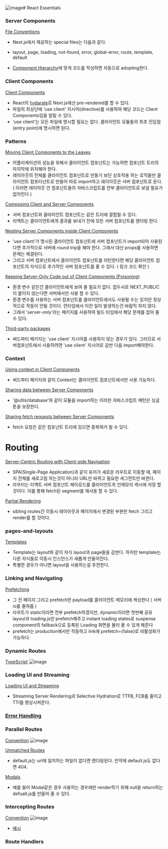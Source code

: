 ![image](https://github.com/Nnagman/TIL/assets/16336810/b46ea0d0-babb-471d-9770-98d53a68b4f8)# React Essentials
### Server Components
[File Conventions](https://nextjs.org/docs/app/building-your-application/routing#file-conventions)
- Next.js에서 제공하는 special files는 다음과 같다.
- layout, page, loading, not-found, error, global-error, route, template, default

- [Component Hierarchy](https://nextjs.org/docs/app/building-your-application/routing#file-conventions)에 맞게 코드를 작성하면 자동으로 adopting한다.

### Client Components
[Client Components](https://nextjs.org/docs/getting-started/react-essentials#client-components)
- React의 [hydarate](https://react.dev/reference/react-dom/client/hydrateRoot)로 Next.js에선 pre-rendered를 할 수 있다.
- 파일의 최상단에 'use client' 지시어(directive)를 사용하여 해당 코드는 Client Components임을 알릴 수 있다.
- 'use client'는 모든 파일에 명시할 필요는 없다. 클라이언트 모듈들의 최초 진입점(entry point)에 명시하면 된다.

### Patterns
[Moving Client Components to the Leaves](https://nextjs.org/docs/getting-started/react-essentials#moving-client-components-to-the-leaves)
- 어플리케이션의 성능을 위해서 클라이언트 컴포넌트는 가능하면 컴포넌트 트리의 마지막에 위치해야 한다.
- 레이아웃의 전체를 클라이언트 컴포넌트로 만들기 보단 상호작용 하는 로직들만 클라이언트 컴포터넌트로 만들어 따로 import하고 레이아웃은 서버 컴포넌트로 둔다. ( 이러면 레이아웃 안 컴포넌트들의 자바스크립트를 전부 클라이언트로 보낼 필요가 없어진다 )

[Composing Client and Server Components](https://nextjs.org/docs/getting-started/react-essentials#composing-client-and-server-components)
- 서버 컴포넌트와 클라이언트 컴포넌트는 같은 트리에 결합될 수 있다.
- 리액트는 클라이언트에게 결과를 보내기 전에 모든 서버 컴포넌트를 렌더링 한다.

[Nesting Server Components inside Client Components](https://nextjs.org/docs/getting-started/react-essentials#composing-client-and-server-components)
- 'use client'가 명시된 클라이언트 컴포넌트에 서버 컴포넌트가 import되어 사용된다면 추가적으로 서버에 round trip을 해야 한다. 그래서 대신 props를 사용하면 문제는 해결된다.
- 그리고 서버 컴포넌트에서 클라이언트 컴포넌트를 리턴한다면 해당 클라이언트 컴포넌트의 자식으로 추가적인 서버 컴포넌트를 줄 수 있다. ( 링크 코드 확인 )

[Keeping Server-Only Code out of Client Components (Poisoning)](https://nextjs.org/docs/getting-started/react-essentials#keeping-server-only-code-out-of-client-components-poisoning)
- 환경 변수 같은건 클라이언트에게 보여 줄 필요가 없다. 접두사로 NEXT_PUBLIC이 붙이지 않는다면 서버에서만 사용 할 수 있다.
- 환경 변수를 사용하는 서버 컴포넌트를 클라이언트에서도 사용될 수는 있지만 정상적으로 작동이 안될 것이다. 런타임에서 이런 일이 발생하는건 바람직 하지 않다.
- 그래서 'server-only'라는 패키지를 사용하여 빌드 타임에서 해당 문제를 잡아 줄 수 있다.

[Third-party packages](https://nextjs.org/docs/getting-started/react-essentials#third-party-packages)
- 써드파티 패키지는 'use client' 지시어를 사용하지 않는 경우가 있다. 그러므로 서버컴포넌트에서 사용하려면 'use client' 지시어로 감싼 다음 import해야한다.

### Context
[Using context in Client Components](https://nextjs.org/docs/getting-started/react-essentials#using-context-in-client-components)
- 써드파티 패키지와 같이 Context는 클라이언트 컴포넌트에서만 사용 가능하다.

[Sharing data between Server Components](https://nextjs.org/docs/getting-started/react-essentials#rendering-third-party-context-providers-in-server-components)
- '@utils/database'와 같이 모듈을 import하는 이러한 자바스크립트 패턴은 싱글톤을 보장한다.

[Sharing fetch requests between Server Components](https://nextjs.org/docs/getting-started/react-essentials#sharing-fetch-requests-between-server-components)
- fetch 요청은 같은 컴포넌트 트리에 있으면 중복제거 될 수 있다.

# Routing

[Server-Centric Routing with Client-side Navigation](https://nextjs.org/docs/app/building-your-application/routing#server-centric-routing-with-client-side-navigation)
- SPA(Single-Page Application)과 같이 유저가 새로운 라우트로 이동할 때, 페이지 전체를 새로고침 하는것이 아니라 URL만 바뀌고 필요한 세그먼트만 바뀐다.
- 라우터는 리액트 서버 컴포넌트 페이로드를 클라이언트측 인메모리 캐시에 저장 할 것이다. 이를 통해 fetch된 segment를 재사용 할 수 있다.

[Partial Rendering](https://nextjs.org/docs/app/building-your-application/routing#partial-rendering)
- sibling routes간 이동시 레이아웃과 페이지에서 변경된 부분만 fetch 그리고 render를 할 것이다.

### pages-and-layouts
[Templates](https://nextjs.org/docs/app/building-your-application/routing/pages-and-layouts#templates)
- Template는 layout와 같이 자식 layout과 page들을 감싼다. 하지만 template는 다른 자식들로 이동시 인스턴스가 새롭게 만들어진다.
- 특별한 경우가 아니면 layout을 사용하는걸 추천한다.

### Linking and Navigating
[Prefetching](https://nextjs.org/docs/app/building-your-application/routing/linking-and-navigating#prefetching)
- 그 전 페이지 그리고 prefetch한 payload를 클라이언트 메모리에 캐싱한다 ( 서버 io를 줄여줌 )
- 라우트가 static이라면 전부 prefetch하겠지만, dynamic이라면 첫번째 공유 layout과 loading.js만 prefetch해주고 instant loading states로 suspense component의 fallback으로 등록된 Loading 화면을 불러 올 수 있게 해준다
- prefetch는 production에서만 작동하고 link에 prefetch={false}로 비활성화가 가능하다.

### Dynamic Routes
[TypeScript](https://nextjs.org/docs/app/building-your-application/routing/dynamic-routes#typescript)
![image](https://github.com/Nnagman/TIL/assets/16336810/45dd086a-d0bb-4c6d-823a-d7009de52273)

### Loading UI and Streaming
[Loading UI and Streaming](https://nextjs.org/docs/app/building-your-application/routing/loading-ui-and-streaming#streaming-with-suspense)
- Streaming Server Rendering과 Selective Hydration로 TTFB, FCB를 줄이고 TTI를 향상시켜준다.

### [Error Handling](https://nextjs.org/docs/app/building-your-application/routing/error-handling)

### Parallel Routes
[Convention](https://nextjs.org/docs/app/building-your-application/routing/parallel-routes#convention)
![image](https://github.com/Nnagman/TIL/assets/16336810/5361bea7-9c8c-462a-9a8f-9527f05d424c)

[Unmatched Routes](https://nextjs.org/docs/app/building-your-application/routing/parallel-routes#unmatched-routes)
- default.js는 url에 일치하는 파일이 없다면 렌더링된다. 만약에 default.js도 없다면 404.

[Modals](https://nextjs.org/docs/app/building-your-application/routing/parallel-routes#modals)
- 예를 들어 Modal같은 경우 사용하는 경우에만 render하기 위해 null을 return하는 defualt.js를 만들어 줄 수 있다.

### Intercepting Routes
[Convention](https://nextjs.org/docs/app/building-your-application/routing/intercepting-routes#convention)
![image](https://github.com/Nnagman/TIL/assets/16336810/da6171d3-09a2-41a6-9c6d-8d793ee529e9)
- [예시](https://github.com/vercel-labs/nextgram/tree/main/src/app)

### Route Handlers
